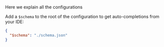 Here we explain all the configurations

Add a `$schema` to the root of the configuration to get auto-completions from your IDE:

```json
{
  "$schema": "./schema.json"
}
```
